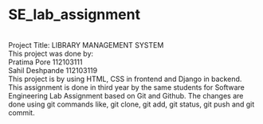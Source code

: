 # SE_lab_assignment
<br>
Project Title: LIBRARY MANAGEMENT SYSTEM
<br>
This project was done by:
<br>
Pratima Pore 112103111
<br>
Sahil Deshpande 112103119
<br>
This project is by using HTML, CSS in frontend and Django in backend.
<br> 
This assignment is done in third year by the same students for Software Engineering Lab Assignment based on Git and Github. The changes are done using git commands like, git clone,
git add, git status, git push and git commit.
